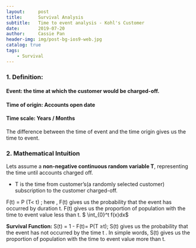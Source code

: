 ```yaml
---
layout:     post
title:      Survival Analysis
subtitle:   Time to event analysis - Kohl's Customer
date:       2019-07-20
author:     Cassie Pan
header-img: img/post-bg-ios9-web.jpg
catalog: true
tags:
    - Survival 
---
```



### 1. Definition: 
#### Event: the time at which the customer would be charged-off.
#### Time of origin: Accounts open date
#### Time scale: Years / Months

The difference between the time of event and the time origin gives us the time to event.

### 2. Mathematical Intuition

Lets assume a **non-negative continuous random variable T**, representing the time until accounts charged off.

- T is the time from customer’s(a randomly selected customer) subscription to the customer charged-off.

F(t) = P (T< t) ; here , F(t) gives us the probability that the event has occurred by duration t. F(t) gives us the proportion of population with the time to event value less than t.      $ \int_{0}^t f(x)dx$

**Survival Function:** S(t) = 1 - F(t)= P(T ≥t); S(t) gives us the probability that the event has not occurred by the time t . In simple words, S(t) gives us the proportion of population with the time to event value more than t.